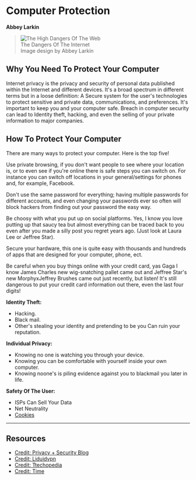 # Computer Protection

**Abbey Larkin**

> ![The High Dangers Of The Web](ggg.jpg)  
>The Dangers Of The Internet  
>Image design by Abbey Larkin

## Why You Need To Protect Your Computer

Internet privacy is the privacy and security of personal data published within the Internet and different devices. It's a broad spectrum in different terms but in a loose definition: A Secure system for the user's technologies to protect sensitive and private data, communications, and preferences. It's important to keep you and your computer safe. Breach in computer security can lead to Identity theft, hacking, and even the selling of your private information to major companies.

## How To Protect Your Computer

There are many ways to protect your computer. Here is the top five!

Use private browsing, if you don't want people to see where your location is, or to even see if you're online there is safe steps you can switch on. For instance you can switch off locations in your general/settings for phones and, for example, Facebook.

Don't use the same password for everything; having multiple passwords for different accounts, and even changing your passwords ever so often will block hackers from finding out your password the easy way.

Be choosy with what you put up on social platforms. Yes,  I know you love putting up that saucy tea but almost everything can be traced back to you even after you made a silly post you regret years ago. (Just look at Laura Lee or Jeffree Star).

Secure your hardware, this one is quite easy with thousands and hundreds of apps that are designed for your computer, phone, ect.

Be careful when you buy things online with your credit card, yas Gaga I know James Charles new wig-snatching pallet came out and Jeffree Star's new MorphyxJeffrey Brushes came out just recently, but listen! It's still dangerous to put your credit card information out there, even the last four digits!

**Identity Theft:**
- Hacking.
- Black mail.  
- Other's stealing your identity and pretending to be you
Can ruin your reputation.  

**Individual Privacy:**
- Knowing no one is watching you through your device.  
- Knowing you can be comfortable with yourself inside your own  computer.  
- Knowing noone's is piling evidence against you to blackmail you later in life.  


**Safety Of The User:**
- ISPs Can Sell Your Data  
- Net Neutrality
- [Cookies](https://us.norton.com/internetsecurity-privacy-what-are-cookies.html)

---

## Resources

- [Credit: Privacy + Security Blog](hhttps://teachprivacy.com/10-reasons-privacy-matters)
- [Credit: Liduidvpn](https://chad-bennett.github.io/web-research/)
- [Credit: Ttechopedia ](https://chad-bennett.github.io/web-research/)
- [Credit: Time](http://techland.time.com/2013/07/24/11-simple-ways-to-protect-your-privacy/)
